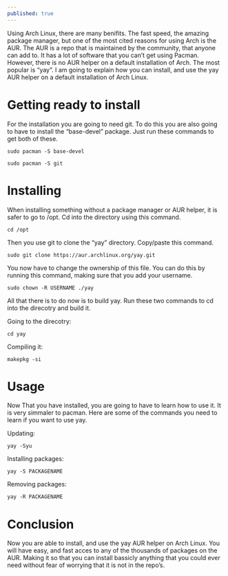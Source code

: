 ```yaml
---
published: true
---
```

Using Arch Linux, there are many benifits. The fast speed, the amazing package manager, but one of the most cited reasons for using Arch is the AUR. The AUR is a repo that is maintained by the community, that anyone can add to. It has a lot of software that you can’t get using Pacman. However, there is no AUR helper on a default installation of Arch. The most popular is “yay”. I am going to explain how you can install, and use the yay AUR helper on a default installation of Arch Linux. 

# Getting ready to install 

For the installation you are going to need git. To do this you are also going to have to install the “base-devel” package. Just run these commands to get both of these. 

	sudo pacman -S base-devel 

	sudo pacman -S git 

# Installing 

When installing something without a package manager or AUR helper, it is safer to go to /opt. Cd into the directory using this command. 

	cd /opt 

Then you use git to clone the “yay” directory. Copy/paste this command. 

	
	sudo git clone https://aur.archlinux.org/yay.git
You now have to change the ownership of this file. You can do this by running this command, making sure that you add your username. 

	sudo chown -R USERNAME ./yay 

All that there is to do now is to build yay. Run these two commands to cd into the direcotry and build it. 

Going to the direcotry: 

	cd yay 

Compiling it: 

	makepkg -si 

# Usage 

Now That you have installed, you are going to have to learn how to use it. It is very simmaler to pacman. Here are some of the commands you need to learn if you want to use yay. 

Updating: 

	yay -Syu

Installing packages: 

	yay -S PACKAGENAME

Removing packages: 

	yay -R PACKAGENAME

# Conclusion 

Now you are able to install, and use the yay AUR helper on Arch Linux. You will have easy, and fast acces to any of the thousands of packages on the AUR. Making it so that you can install bassicly anything that you could ever need without fear of worrying that it is not in the repo’s.
